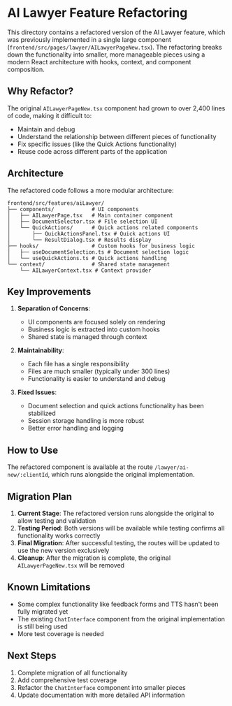 # AI Lawyer Feature Refactoring

This directory contains a refactored version of the AI Lawyer feature, which was previously implemented in a single large component (`frontend/src/pages/lawyer/AILawyerPageNew.tsx`). The refactoring breaks down the functionality into smaller, more manageable pieces using a modern React architecture with hooks, context, and component composition.

## Why Refactor?

The original `AILawyerPageNew.tsx` component had grown to over 2,400 lines of code, making it difficult to:
- Maintain and debug
- Understand the relationship between different pieces of functionality
- Fix specific issues (like the Quick Actions functionality)
- Reuse code across different parts of the application

## Architecture

The refactored code follows a more modular architecture:

```
frontend/src/features/aiLawyer/
├── components/            # UI components
│   ├── AILawyerPage.tsx   # Main container component
│   ├── DocumentSelector.tsx # File selection UI
│   └── QuickActions/      # Quick actions related components
│       ├── QuickActionsPanel.tsx # Quick actions UI
│       └── ResultDialog.tsx # Results display
├── hooks/                 # Custom hooks for business logic
│   ├── useDocumentSelection.ts # Document selection logic
│   └── useQuickActions.ts # Quick actions handling
└── context/               # Shared state management
    └── AILawyerContext.tsx # Context provider
```

## Key Improvements

1. **Separation of Concerns**:
   - UI components are focused solely on rendering
   - Business logic is extracted into custom hooks
   - Shared state is managed through context

2. **Maintainability**:
   - Each file has a single responsibility
   - Files are much smaller (typically under 300 lines)
   - Functionality is easier to understand and debug

3. **Fixed Issues**:
   - Document selection and quick actions functionality has been stabilized
   - Session storage handling is more robust
   - Better error handling and logging

## How to Use

The refactored component is available at the route `/lawyer/ai-new/:clientId`, which runs alongside the original implementation.

## Migration Plan

1. **Current Stage**: The refactored version runs alongside the original to allow testing and validation
2. **Testing Period**: Both versions will be available while testing confirms all functionality works correctly
3. **Final Migration**: After successful testing, the routes will be updated to use the new version exclusively
4. **Cleanup**: After the migration is complete, the original `AILawyerPageNew.tsx` will be removed

## Known Limitations

- Some complex functionality like feedback forms and TTS hasn't been fully migrated yet
- The existing `ChatInterface` component from the original implementation is still being used
- More test coverage is needed

## Next Steps

1. Complete migration of all functionality
2. Add comprehensive test coverage
3. Refactor the `ChatInterface` component into smaller pieces
4. Update documentation with more detailed API information 